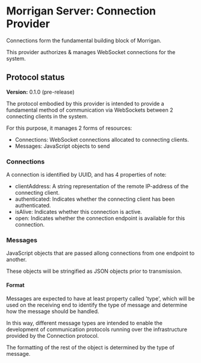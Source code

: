 # Morrigan Server: Connection Provider

Connections form the fundamental building block of Morrigan.

This provider authorizes & manages WebSocket connections for the system.

## Protocol status
**Version:** 0.1.0 (pre-release)

The protocol embodied by this provider is intended to provide a fundamental method of communication via WebSockets between 2 connecting clients in the system.

For this purpose, it manages 2 forms of resources:
- Connections: WebSocket connections allocated to connecting clients.
- Messages: JavaScript objects to send

### Connections
A connection is identified by UUID, and has 4 properties of note:
- clientAddress: A string representation of the remote IP-address of the connecting client.
- authenticated: Indicates whether the connecting client has been authenticated.
- isAlive: Indicates whether this connection is active.
- open: Indicates whether the connection endpoint is available for this connection.

### Messages
JavaScript objects that are passed allong connections from one endpoint to another.

These objects will be stringified as JSON objects prior to transmission.

#### Format
Messages are expected to have at least property called 'type', which will be used on the receiving end to identify the type of message and determine how the message should be handled.

In this way, different message types are intended to enable the development of communication protocols running over the infrastructure provided by the Connection protocol.

The formatting of the rest of the object is determined by the type of message.

